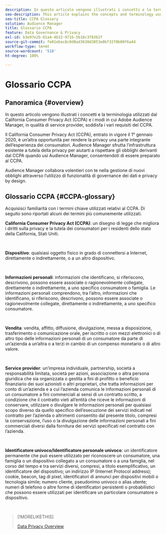 ```yaml
---
description: In questo articolo vengono illustrati i concetti e la terminologia utilizzati dal California Consumer Privacy Act (CCPA) e i modi in cui Adobe Audience Manager soddisfa i vari requisiti del CCPA.
seo-description: This article explains the concepts and terminology used by the California Consumer Privacy Act (CCPA), and how Adobe Audience Manager addresses various CCPA requirements.
seo-title: CCPA Glossary
solution: Audience Manager
title: Glossario CCPA
feature: Data Governance & Privacy
exl-id: b3e97e2b-81a4-4b32-9716-5b18c3f8362f
source-git-commit: fe01ebac8c0d0ad3630d3853e0bf32f0b00f6a44
workflow-type: tm+mt
source-wordcount: '518'
ht-degree: 100%

---
```


# Glossario CCPA

## Panoramica {#overview}

In questo articolo vengono illustrati i concetti e la terminologia utilizzati dal California Consumer Privacy Act (CCPA) e i modi in cui Adobe Audience Manager, in qualità di service provider, soddisfa i vari requisiti del CCPA.

Il California Consumer Privacy Act (CCPA), entrato in vigore il 1° gennaio 2020, è un’altra opportunità per rendere la privacy una parte integrante dell’esperienza dei consumatori. Audience Manager sfrutta l’infrastruttura esistente a tutela della privacy per aiutarti a rispettare gli obblighi derivanti dal CCPA quando usi Audience Manager, consentendoti di essere preparato al CCPA.

Audience Manager collabora volentieri con te nella gestione di nuovi obblighi attraverso l’utilizzo di funzionalità di governance dei dati e privacy by design.

## Glossario CCPA {#CCPA-glossary}

Acquisisci familiarità con i termini chiave utilizzati relativi al CCPA. Di seguito sono riportati alcuni dei termini più comunemente utilizzati.

**California Consumer Privacy Act (CCPA)**: un disegno di legge che migliora i diritti sulla privacy e la tutela dei consumatori per i residenti dello stato della California, Stati Uniti.

 

**Dispositivo**: qualsiasi oggetto fisico in grado di connettersi a Internet, direttamente o indirettamente, o a un altro dispositivo.

 

**Informazioni personali**: informazioni che identificano, si riferiscono, descrivono, possono essere associate o ragionevolmente collegate, direttamente o indirettamente, a uno specifico consumatore o famiglia. Le informazioni personali comprendono, tra l’altro, informazioni che identificano, si riferiscono, descrivono, possono essere associate o ragionevolmente collegate, direttamente o indirettamente, a uno specifico consumatore.

 

**Vendita**: vendita, affitto, diffusione, divulgazione, messa a disposizione, trasferimento o comunicazione orale, per iscritto o con mezzi elettronici o di altro tipo delle informazioni personali di un consumatore da parte di un’azienda a un’altra o a terzi in cambio di un compenso monetario o di altro valore.

 

**Service provider**: un’impresa individuale, partnership, società a responsabilità limitata, società per azioni, associazione o altra persona giuridica che sia organizzata o gestita a fini di profitto o beneficio finanziario dei suoi azionisti o altri proprietari, che tratta informazioni per conto di un’azienda e a cui l’azienda comunica le informazioni personali di un consumatore a fini commerciali ai sensi di un contratto scritto, a condizione che il contratto vieti all’entità che riceve le informazioni di conservare, utilizzare o divulgare le informazioni personali per qualsiasi scopo diverso da quello specifico dell’esecuzione dei servizi indicati nel contratto per l’azienda o altrimenti consentito dal presente titolo, compresi la conservazione, l’uso o la divulgazione delle informazioni personali a fini commerciali diversi dalla fornitura dei servizi specificati nel contratto con l’azienda.

 

**Identificatore univoco/Identificatore personale univoco**: un identificatore permanente che può essere utilizzato per riconoscere un consumatore, una famiglia o un dispositivo collegato a un consumatore o a una famiglia, nel corso del tempo e tra servizi diversi, compresi, a titolo esemplificativo, un identificatore del dispositivo; un indirizzo IP (Internet Protocol address); cookie, beacon, tag di pixel, identificatori di annunci per dispositivi mobili o tecnologia simile; numero cliente, pseudonimo univoco o alias utente; numeri di telefono o altre forme di identificatori persistenti o probabilistici che possono essere utilizzati per identificare un particolare consumatore o dispositivo.

 

>[!MORELIKETHIS]
>
>[Data Privacy Overview](/help/using/overview/data-security-and-privacy/data-privacy.md)
>
